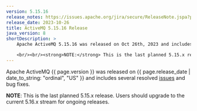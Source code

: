 ```yaml
---
version: 5.15.16
release_notes: https://issues.apache.org/jira/secure/ReleaseNote.jspa?projectId=12311210&version=12350044
release_date: 2023-10-26
title: ActiveMQ 5.15.16 Release
java_version: 8
shortDescription: >
    Apache ActiveMQ 5.15.16 was released on Oct 26th, 2023 and includes several resolved issues and bug fixes. 

    <br/><br/><strong>NOTE:</strong> This is the last planned 5.15.x release. Users should upgrade to the current 5.16.x stream for ongoing releases.
---
```

Apache ActiveMQ {{ page.version }} was released on {{ page.release_date | date_to_string: "ordinal", "US" }} and includes several resolved [issues]({{page.release_notes}}) and bug fixes.

**NOTE**: This is the last planned 5.15.x release. Users should upgrade to the current 5.16.x stream for ongoing releases.
